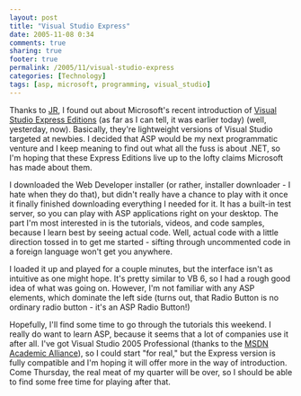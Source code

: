 ```yaml
---
layout: post
title: "Visual Studio Express"
date: 2005-11-08 0:34
comments: true
sharing: true
footer: true
permalink: /2005/11/visual-studio-express
categories: [Technology]
tags: [asp, microsoft, programming, visual_studio]
---
```

Thanks to <a href="http://www.livejournal.com/users/privacy/">JR</a>, I found out about Microsoft's recent introduction of <a href="http://msdn.microsoft.com/vstudio/express/default.aspx">Visual Studio Express Editions</a> (as far as I can tell, it was earlier today) (well, yesterday, now).  Basically, they're lightweight versions of Visual Studio targeted at newbies.  I decided that ASP would be my next programmatic venture and I keep meaning to find out what all the fuss is about .NET, so I'm hoping that these Express Editions live up to the lofty claims Microsoft has made about them.

I downloaded the Web Developer installer (or rather, installer downloader - I hate when they do that), but didn't really have a chance to play with it once it finally finished downloading everything I needed for it.  It has a built-in test server, so you can play with ASP applications right on your desktop.  The part I'm most interested in is the tutorials, videos, and code samples, because I learn best by seeing actual code.  Well, actual code with a little direction tossed in to get me started - sifting through uncommented code in a foreign language won't get you anywhere.

I loaded it up and played for a couple minutes, but the interface isn't as intuitive as one might hope.  It's pretty similar to VB 6, so I had a rough good idea of what was going on.  However, I'm not familiar with any ASP elements, which dominate the left side (turns out, that Radio Button is no ordinary radio button - it's an ASP Radio Button!)

Hopefully, I'll find some time to go through the tutorials this weekend.  I really do want to learn ASP, because it seems that a lot of companies use it after all.  I've got Visual Studio 2005 Professional (thanks to the <a href="http://msdn.microsoft.com/academic/">MSDN Academic Alliance</a>), so I could start "for real," but the Express version is fully compatible and I'm hoping it will offer more in the way of introduction.  Come Thursday, the real meat of my quarter will be over, so I should be able to find some free time for playing after that.
